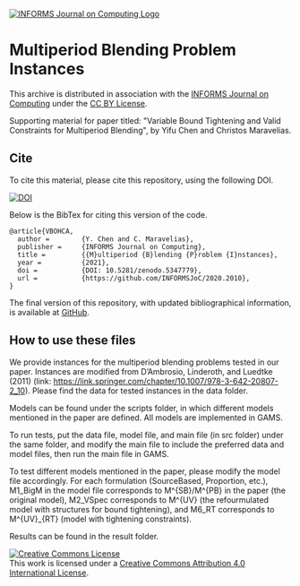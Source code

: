 [![INFORMS Journal on Computing Logo](https://INFORMSJoC.github.io/logos/INFORMS_Journal_on_Computing_Header.jpg)](https://pubsonline.informs.org/journal/ijoc)

# Multiperiod Blending Problem Instances

This archive is distributed in association with the [INFORMS Journal on
Computing](https://pubsonline.informs.org/journal/ijoc) under the [CC BY License](LICENSE).

Supporting material for paper titled: "Variable Bound Tightening and Valid Constraints for Multiperiod Blending", by Yifu Chen and Christos Maravelias.

## Cite

To cite this material, please cite this repository, using the following DOI.

[![DOI](https://zenodo.org/badge/391698192.svg)](https://zenodo.org/badge/latestdoi/391698192)

Below is the BibTex for citing this version of the code.

```
@article{VBOHCA,
  author =        {Y. Chen and C. Maravelias},
  publisher =     {INFORMS Journal on Computing},
  title =         {{M}ultiperiod {B}lending {P}roblem {I}nstances},
  year =          {2021},
  doi =           {DOI: 10.5281/zenodo.5347779},
  url =           {https://github.com/INFORMSJoC/2020.2010},
}  
```

The final version of this repository, with updated bibliographical information, is available at [GitHub](https://github.com/INFORMSJoC/2020.0210).

## How to use these files

We provide instances for the multiperiod blending problems tested in our paper. Instances are modified from D’Ambrosio, Linderoth, and Luedtke (2011) (link: https://link.springer.com/chapter/10.1007/978-3-642-20807-2_10). Please find the data for tested instances in the data folder. 

Models can be found under the scripts folder, in which different models mentioned in the paper are defined. All models are implemented in GAMS. 

To run tests, put the data file, model file, and main file (in src folder) under the same folder, and modify the main file to include the preferred data and model files, then run the main file in GAMS.

To test different models mentioned in the paper, please modify the model file accordingly. For each formulation (SourceBased, Proportion, etc.), M1_BigM in the model file corresponds to M^{SB}/M^{PB} in the paper (the original model), M2_VSpec corresponds to M^{UV} (the refourmulated model with structures for bound tightening), and M6_RT corresponds to M^{UV}_{RT} (model with tightening constraints).

Results can be found in the result folder. 

<a rel="license" href="http://creativecommons.org/licenses/by/4.0/"><img alt="Creative Commons License" style="border-width:0" src="https://i.creativecommons.org/l/by/4.0/88x31.png" /></a><br />This work is licensed under a <a rel="license" href="http://creativecommons.org/licenses/by/4.0/">Creative Commons Attribution 4.0 International License</a>.
